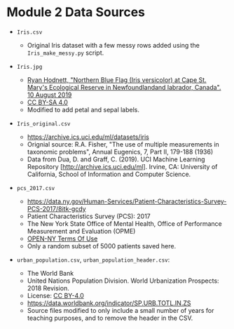 # Module 2 Data Sources

- `Iris.csv`
   - Original Iris dataset with a few messy rows added using the `Iris_make_messy.py` script.

- `Iris.jpg`
   - [Ryan Hodnett, "Northern Blue Flag (Iris versicolor) at Cape St. Mary's Ecological Reserve in Newfoundlandand labrador, Canada". 10 August 2019](https://commons.wikimedia.org/wiki/File:Northern_Blue_Flag_(Iris_versicolor)_-_Cape_St._Mary%27s_Ecological_Reserve,_Newfoundland_2019-08-10_(01).jpg)
   - [CC BY-SA 4.0](https://creativecommons.org/licenses/by-sa/4.0/deed.en)
   - Modified to add petal and sepal labels.

-  `Iris_original.csv`
   - https://archive.ics.uci.edu/ml/datasets/iris
   - Orignial source: R.A. Fisher, "The use of multiple measurements in taxonomic problems", Annual Eugenics, 7, Part II, 179-188 (1936)
   - Data from Dua, D. and Graff, C. (2019). UCI Machine Learning Repository [http://archive.ics.uci.edu/ml]. Irvine, CA: University of California, School of Information and Computer Science.  

- `pcs_2017.csv`
   - https://data.ny.gov/Human-Services/Patient-Characteristics-Survey-PCS-2017/8itk-gcdy
   - Patient Characteristics Survey (PCS): 2017
   - The New York State Office of Mental Health, Office of Performance Measurement and Evaluation (OPME)
   - [OPEN-NY Terms Of Use](https://data.ny.gov/dataset/OPEN-NY-Terms-Of-Use/77gx-ii52)
   - Only a random subset of 5000 patients saved here. 

- `urban_population.csv`, `urban_population_header.csv`:
   - The World Bank
   - United Nations Population Division. World Urbanization Prospects: 2018 Revision.
   - License: [CC BY-4.0](https://datacatalog.worldbank.org/public-licenses#cc-by)
   - https://data.worldbank.org/indicator/SP.URB.TOTL.IN.ZS
   - Source files modified to only include a small number of years for teaching purposes, and to remove the header in the CSV.
